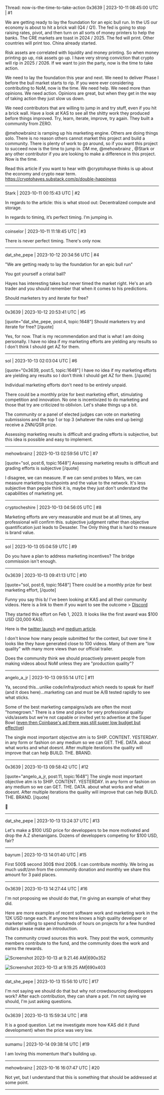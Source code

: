 Thread: now-is-the-time-to-take-action
0x3639 | 2023-10-11 08:45:00 UTC | #1

We are getting ready to lay the foundation for an epic bull run.  In the US our economy is about to hit a brick wall (Q4 / Q1).  The fed is going to stop raising rates, pivot, and then turn on all sorts of money printers to help the banks.  The CRE markets are toast in 2024 / 2025.  The fed will print.  Other countries will print too.  China already started.  

Risk assets are correlated with liquidity and money printing. So when money printing go up, risk assets go up.  I have very strong conviction that crypto will rip in 2025 / 2026.  If we want to join the party, now is the time to take action.

We need to lay the foundation this year and next.  We need to deliver Phase I before the bull market starts to rip.  If you were ever considering contributing to NoM, now is the time.  We need help.  We need more than opinions.  We need action.  Opinions are great, but when they get in the way of taking action they just slow us down.  

We need contributors that are willing to jump in and try stuff, even if you hit a brick wall. Have a look at KAS to see all the shitty work they produced before things improved.  Try, learn, iterate, improve, try again. They built a community from ZERO.   

@mehowbrainz is ramping up his marketing engine.  Others are doing things solo.  There is no reason others cannot market this project and build a community. There is plenty of work to go around, so if you want this project to succeed now is the time to jump in.  DM me, @mehowbrainz , @Stark or any other contributor if you are looking to make a difference in this project.   Now is the time.  

Read this article if you want to hear with @cryptohayse thinks is up about the economy and crypto near term.  
https://cryptohayes.substack.com/p/double-happiness

-------------------------

Stark | 2023-10-11 00:15:43 UTC | #2

In regards to the article: this is what stood out: Decentralized compute and storage. 

In regards to timing, it’s perfect timing. I’m jumping in.

-------------------------

coinselor | 2023-10-11 11:18:45 UTC | #3

There is never perfect timing. There's only now.

-------------------------

dat_she_pepe | 2023-10-12 20:34:56 UTC | #4

"We are getting ready to lay the foundation for an epic bull run"

You got yourself a cristal ball?

Hayes has interesting takes but never timed the market right. He's an arb trader and you should remember that when it comes to his predictions.

Should marketers try and iterate for free?

-------------------------

0x3639 | 2023-10-12 20:53:41 UTC | #5

[quote="dat_she_pepe, post:4, topic:1648"]
Should marketers try and iterate for free?
[/quote]

Yes, for now.  That is my recommendation and that is what I am doing personally.  I have no idea if my marketing efforts are yielding any results so I don't think I should get AZ for them.

-------------------------

sol | 2023-10-13 02:03:04 UTC | #6

[quote="0x3639, post:5, topic:1648"]
I have no idea if my marketing efforts are yielding any results so I don’t think I should get AZ for them.
[/quote]

Individual marketing efforts don't need to be entirely unpaid.

There could be a monthly prize for best marketing effort, stimulating competition and innovation. No one is incentivized to do marketing and those that try are criticized to oblivion. Let's shake things up a bit.

The community or a panel of elected judges can vote on marketing submissions and the top 1 or top 3 (whatever the rules end up being) receive a ZNN/QSR prize.

Assessing marketing results is difficult and grading efforts is subjective, but this idea is possible and easy to implement.

-------------------------

mehowbrainz | 2023-10-13 02:59:56 UTC | #7

[quote="sol, post:6, topic:1648"]
Assessing marketing results is difficult and grading efforts is subjective
[/quote]

I disagree, we can measure. If we can send probes to Mars, we can measure marketing touchpoints and the value to the network. It's less subjective than people think it is, maybe they just don't understand the capabilities of marketing yet.

-------------------------

cryptocheshire | 2023-10-13 04:56:05 UTC | #8

Marketing efforts are very measurable and must be at all times, any professional will confirm this. subjective judgment rather than objective quantification just leads to Desaster. The Only thing that is hard to measure is brand value.

-------------------------

sol | 2023-10-13 05:04:59 UTC | #9

Do you have a plan to address marketing incentives? The bridge commission isn't enough.

-------------------------

0x3639 | 2023-10-13 09:41:13 UTC | #10

[quote="sol, post:6, topic:1648"]
There could be a monthly prize for best marketing effort,
[/quote]

Funny you say this b/ I've been looking at KAS and all their community videos.  Here is a link to them if you want to see the outcome > [Discord ](https://nom.fyi/3FgGrh1)

They started this effort on Feb 1, 2023.  It looks like the first award was $100 USD (20,000 KAS). 

Here is the [twitter launch](https://x.com/BubblegumLtng/status/1620936773206691840?s=20 ) and [medium article](https://nrcrowningshield.medium.com/kaspa-community-video-contest-20-000kas-grand-prize-acb1e71a3962). 

I don't know how many people submitted for the contest, but over time it looks like they have generated close to 100 videos.  Many of them are "low quality" with many more views than our official trailer.  

Does the community think we should proactively prevent people from making videos about NoM unless they are "production quality"?

-------------------------

angelo_a_jr | 2023-10-13 09:55:14 UTC | #11

Ya, second this...unlike code/infra/product which needs to speak for itself (and it does here)...marketing can and must be A/B tested rapidly to see what sticks.  

Some of the best marketing campaigns/ads are often the most "homegrown."  There is a time and place for very professional quality vids/assets but we're not capable or invited yet to advertise at the Super Bowl ([even then Coinbase's ad there was still super low budget but effective](https://youtu.be/uJ9pNQrz0fA?si=ucMyPBXaTE7cogXV))

The single most important objective atm is to SHIP. CONTENT. YESTERDAY. in any form or fashion on any medium so we can GET. THE. DATA. about what works and what doesnt.  After multiple iterations the quality will improve that can help BUILD. THE. BRAND.

-------------------------

0x3639 | 2023-10-13 09:58:42 UTC | #12

[quote="angelo_a_jr, post:11, topic:1648"]
The single most important objective atm is to SHIP. CONTENT. YESTERDAY. in any form or fashion on any medium so we can GET. THE. DATA. about what works and what doesnt. After multiple iterations the quality will improve that can help BUILD. THE. BRAND.
[/quote]

:clap:

-------------------------

dat_she_pepe | 2023-10-13 13:24:37 UTC | #13

Let's make a $100 USD price for developpers to be more motivated and drop the A.Z shenanigans. Dozens of developpers competing for $100 USD, fair?

-------------------------

bayrum | 2023-10-13 14:01:40 UTC | #15

First 500$ second 300$ third 200$. I can contribute monthly. We bring as much usdt/znn from the community donation and monthly we share this amount for 3 paid places.

-------------------------

0x3639 | 2023-10-13 14:27:44 UTC | #16

I'm not proposing we should do that, I'm giving an example of what they did.

Here are more examples of recent software work and marketing work in the 12K USD range each.  If anyone here knows a high quality developer or marketer willing to spend hundreds of hours on projects for a few hundred dollars please make an introduction.  

The community crowd sources this work.  They post the work, community members contribute to the fund, and the community does the work and earns the rewards.  

![Screenshot 2023-10-13 at 9.21.46 AM|690x352](upload://2QMAcWoiCszPiT57tnYR1f7emtu.png)

![Screenshot 2023-10-13 at 9.19.25 AM|690x403](upload://rItEhUVv5eQ50LCPduWEwNRybpB.jpeg)

-------------------------

dat_she_pepe | 2023-10-13 15:56:10 UTC | #17

I'm not saying we should do that but why not crowdsourcing developpers work? After each contribution, they can share a pot. I'm not saying we should, I'm just asking questions.

-------------------------

0x3639 | 2023-10-13 15:59:34 UTC | #18

It is a good question.  Let me investigate more how KAS did it (fund development) when the price was very low.

-------------------------

sumamu | 2023-10-14 09:38:14 UTC | #19

I am loving this momentum that's building up.

-------------------------

mehowbrainz | 2023-10-16 16:07:47 UTC | #20

Not yet, but I understand that this is something that should be addressed at some point.

-------------------------

